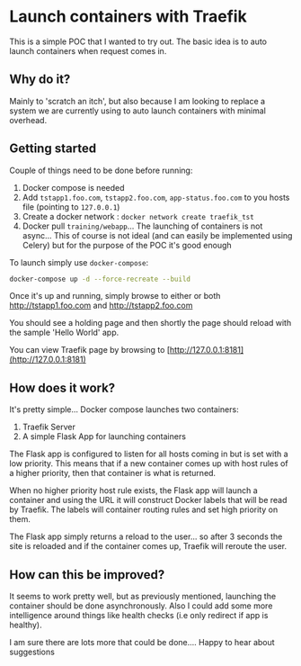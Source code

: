 # Launch containers with Traefik

This is a simple POC that I wanted to try out. The basic idea is to auto
launch containers when request comes in.

## Why do it?

Mainly to 'scratch an itch', but also because I am looking to replace a system we are currently using to auto launch containers with minimal overhead.

## Getting started

Couple of things need to be done before running:
  1. Docker compose is needed
  1. Add `tstapp1.foo.com`, `tstapp2.foo.com`, `app-status.foo.com` to you hosts file (pointing to `127.0.0.1`)
  2. Create a docker network : `docker network create traefik_tst`
  3. Docker pull `training/webapp`... The launching of containers is not async...
    This of course is not ideal (and can easily be implemented using Celery) but
    for the purpose of the POC it's good enough


To launch simply use `docker-compose`:

```bash
docker-compose up -d --force-recreate --build
```

Once it's up and running, simply browse to either or both http://tstapp1.foo.com
and http://tstapp2.foo.com

You should see a holding page and then shortly the page should reload with
the sample 'Hello World' app.

You can view Traefik page by browsing to [http://127.0.0.1:8181](http://127.0.0.1:8181)

## How does it work?

It's pretty simple... Docker compose launches two containers:

1. Traefik Server
2. A simple Flask App for launching containers

The Flask app is configured to listen for all hosts coming in but is set with a low priority. This means that if a new container comes up with host rules of a higher priority, then that container is what is returned.

When no higher priority host rule exists, the Flask app will launch a container and using the URL it will construct Docker labels that will be read by Traefik. The labels will container routing rules and set high priority on them.

The Flask app simply returns a reload to the user... so after 3 seconds the site is reloaded and if the container comes up, Traefik will reroute the user.

## How can this be improved?

It seems to work pretty well, but as previously mentioned, launching the container should be done asynchronously. Also I could add some more intelligence around things like health checks (i.e only redirect if app is healthy).

I am sure there are lots more that could be done.... Happy to hear about suggestions

